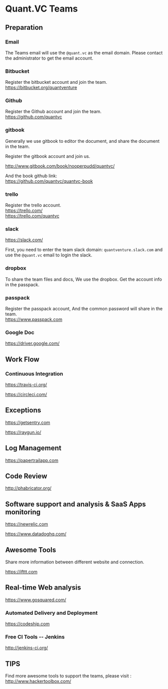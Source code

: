 # Quant.VC Teams 

## Preparation

### Email   
The Teams email will use the  `@quant.vc` as the email domain. Please contact the administrator to get the email account.
### Bitbucket
Register the bitbucket account and join the team.  
https://bitbucket.org/quantventure

### Github
Register the Github account and join the team.  
https://github.com/quantvc

### gitbook 

Generally we use gitbook to editor the document, and share the document in the team.

Register the gitbook account and join us.  

http://www.gitbook.com/book/nooperpudd/quantvc/

And the book github link:   
https://github.com/quantvc/quantvc-book

### trello 
Register the trello account.  
https://trello.com/  
https://trello.com/quantvc

### slack

https://slack.com/

First, you need to enter the team slack domain:
`quantventure.slack.com` and use the `@quant.vc` email to login the slack.

### dropbox

To share the team files and docs, We use the dropbox.
Get the account info in the passpack.

### passpack

Register the passpack account, And the common password will share in the team.   
https://www.passpack.com

### Google Doc

https://driver.google.com/



## Work Flow 

### Continuous Integration 

https://travis-ci.org/

https://circleci.com/

## Exceptions

https://getsentry.com 

https://raygun.io/

## Log Management

https://papertrailapp.com

## Code Review

http://phabricator.org/

## Software support and analysis & SaaS Apps monitoring

https://newrelic.com

https://www.datadoghq.com/

## Awesome Tools

Share more information between different website and connection.

https://ifttt.com

## Real-time Web analysis

https://www.gosquared.com/

### Automated Delivery and Deployment

https://codeship.com

### Free CI Tools -- Jenkins

http://jenkins-ci.org/


## TIPS

Find more awesome tools to support the teams, please visit :  http://www.hackertoolbox.com/







